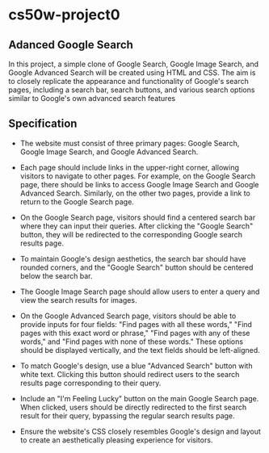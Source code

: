 #  cs50w-project0
## Adanced Google Search

 In this project, a simple clone of Google Search, Google Image Search, and Google Advanced Search will be created using HTML and CSS. The aim is to closely replicate the appearance and functionality of Google's search pages, including a search bar, search buttons, and various search options similar to Google's own advanced search features

## Specification

 - The website must consist of three primary pages: Google Search, Google Image Search, and Google Advanced Search.

- Each page should include links in the upper-right corner, allowing visitors to navigate to other pages. For example, on the Google Search page, there should be links to access Google Image Search and Google Advanced Search. Similarly, on the other two pages, provide a link to return to the Google Search page.

- On the Google Search page, visitors should find a centered search bar where they can input their queries. After clicking the "Google Search" button, they will be redirected to the corresponding Google search results page.

- To maintain Google's design aesthetics, the search bar should have rounded corners, and the "Google Search" button should be centered below the search bar.

- The Google Image Search page should allow users to enter a query and view the search results for images.

- On the Google Advanced Search page, visitors should be able to provide inputs for four fields: "Find pages with all these words," "Find pages with this exact word or phrase," "Find pages with any of these words," and "Find pages with none of these words." These options should be displayed vertically, and the text fields should be left-aligned.

- To match Google's design, use a blue "Advanced Search" button with white text. Clicking this button should redirect users to the search results page corresponding to their query.

- Include an "I'm Feeling Lucky" button on the main Google Search page. When clicked, users should be directly redirected to the first search result for their query, bypassing the regular search results page.

- Ensure the website's CSS closely resembles Google's design and layout to create an aesthetically pleasing experience for visitors.
